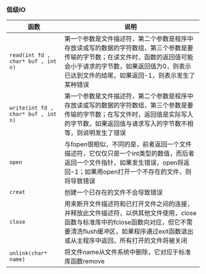### 低级IO

|函数|说明|
|------|------|
|`read(int fd , char* buf , int n)`|第一个参数是文件描述符，第二个参数是程序中存放读或写的数据的字符数组，第三个参数是要传输的字节数；在读文件时，函数的返回值可能会小于请求的字节数，如果返回值为0，则表示已达到文件的结尾，如果返回-1，则表示发生了某种错误|
|`write(int fd , char* buf , int n)`|第一个参数是文件描述符，第二个参数是程序中存放读或写的数据的字符数组，第三个参数是要传输的字节数；在写文件时，返回值是实际写入的字节数，如果返回值与请求写入的字节数不相等，则说明发生了错误|
|`open`|与fopen很相似，不同的是，前者返回一个文件描述符，它仅仅只是一个int类型的数值，而后者返回一个文件指针，如果发生错误，open将返回-1；如果用open打开一个不存在的文件，则将导致错误|
|`creat`|创建一个已存在的文件不会导致错误|
|`close`|用来断开文件描述符和已打开文件之间的连接，并释放此文件描述符，以供其他文件使用，close函数与标准库中的fclose函数向对应，但它不需要清洗flush缓冲区，如果程序通过exit函数退出或从主程序中返回，所有打开的文件将被关闭|
|`unlink(char* name)`|将文件name从文件系统中删除，它对应于标准库函数remove|
